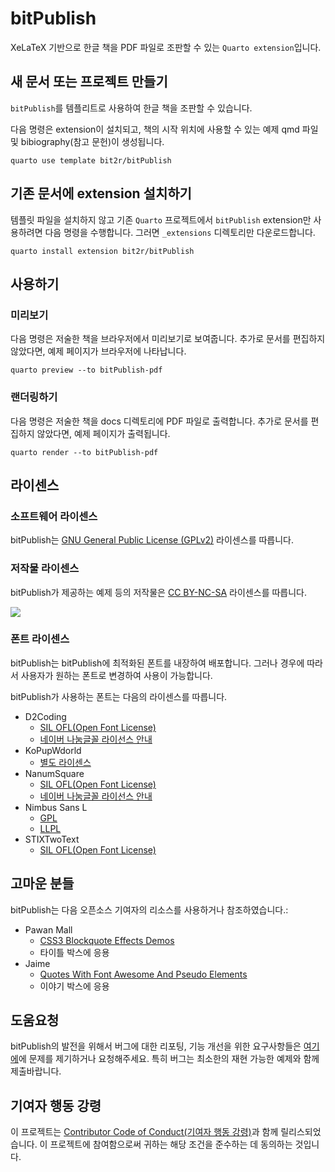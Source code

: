 # bitPublish

XeLaTeX 기반으로 한글 책을 PDF 파일로 조판할 수 있는 `Quarto extension`입니다.

## 새 문서 또는 프로젝트 만들기

`bitPublish`를 템플리트로 사용하여 한글 책을 조판할 수 있습니다.

다음 명령은 extension이 설치되고, 책의 시작 위치에 사용할 수 있는 예제 qmd 파일 및 bibiography(참고 문헌)이 생성됩니다.

```
quarto use template bit2r/bitPublish
```

## 기존 문서에 extension 설치하기

템플릿 파일을 설치하지 않고 기존 `Quarto` 프로젝트에서 `bitPublish` extension만 사용하려면 다음 명령을 수행합니다. 그러면 `_extensions` 디렉토리만 다운로드합니다.

```
quarto install extension bit2r/bitPublish
```

## 사용하기

### 미리보기

다음 명령은 저술한 책을 브라우저에서 미리보기로 보여줍니다. 추가로 문서를 편집하지 않았다면, 예제 페이지가 브라우저에 나타납니다. 

```
quarto preview --to bitPublish-pdf
```

### 랜더링하기

다음 명령은 저술한 책을 docs 디렉토리에 PDF 파일로 출력합니다. 추가로 문서를 편집하지 않았다면, 예제 페이지가 출력됩니다.

```
quarto render --to bitPublish-pdf
```

## 라이센스

### 소프트웨어 라이센스

bitPublish는 <a href="https://github.com/bit2r/bitPublish/blob/main/LICENSE" target="_blank">GNU General Public License (GPLv2)</a> 라이센스를 따릅니다.

### 저작물 라이센스

bitPublish가 제공하는 예제 등의 저작물은 <a href="https://creativecommons.org/licenses/?lang=ko" target="_blank">CC BY-NC-SA</a> 라이센스를 따릅니다.

![](https://licensebuttons.net/l/by-nc-sa/3.0/88x31.png)

### 폰트 라이센스

bitPublish는 bitPublish에 최적화된 폰트를 내장하여 배포합니다. 그러나 경우에 따라서 사용자가 원하는 폰트로 변경하여 사용이 가능합니다.

bitPublish가 사용하는 폰트는 다음의 라이센스를 따릅니다.

- D2Coding
    - <a href="http://scripts.sil.org/OFL" target="_blank">SIL OFL(Open Font License)</a>
    - [네이버 나눔글꼴 라이선스 안내](https://help.naver.com/service/30016/contents/18088?osType=PC&lang=ko)  
- KoPupWdorld
    - [별도 라이센스](https://www.kopus.org/wp-content/uploads/2021/04/%EC%84%9C%EC%B2%B4_%EB%9D%BC%EC%9D%B4%EC%84%A0%EC%8A%A4.pdf)
- NanumSquare
    - <a href="http://scripts.sil.org/OFL" target="_blank">SIL OFL(Open Font License)</a>
    - [네이버 나눔글꼴 라이선스 안내](https://help.naver.com/service/30016/contents/18088?osType=PC&lang=ko)  
- Nimbus Sans L
    - [GPL](https://www.gnu.org/licenses/old-licenses/gpl-2.0.txt)
    - [LLPL](https://www.latex-project.org/lppl/lppl-1-3c/)
- STIXTwoText
    - <a href="http://scripts.sil.org/OFL" target="_blank">SIL OFL(Open Font License)</a>


## 고마운 분들

bitPublish는 다음 오픈소스 기여자의 리소스를 사용하거나 참조하였습니다.:

- Pawan Mall
    - [CSS3 Blockquote Effects Demos](https://codepen.io/iPawan/pen/emrPKP)
    - 타이틀 박스에 응용
- Jaime
    - [Quotes With Font Awesome And Pseudo Elements](https://codepen.io/jimmycow/pen/LmjVaz)
    - 이야기 박스에 응용

## 도움요청

bitPublish의 발전을 위해서 버그에 대한 리포팅, 기능 개선을 위한 요구사항들은
<a href="https://github.com/bit2r/bitPublish/issues" target="_blank">여기에</a>에 문제를 제기하거나 요청해주세요. 
특히 버그는 최소한의 재현 가능한 예제와 함께 제출바랍니다.

## 기여자 행동 강령

이 프로젝트는
<a href="https://github.com/bit2r/bitPublish/blob/main/CONDUCT.md" target="_blank">Contributor Code of Conduct(기여자 행동 강령)</a>과 함께
릴리스되었습니다. 이 프로젝트에 참여함으로써 귀하는 해당 조건을 준수하는 데 동의하는 것입니다.

